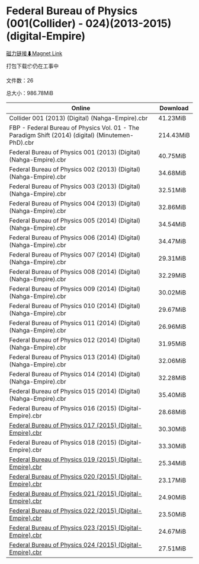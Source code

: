 # Federal Bureau of Physics (001(Collider) - 024)(2013-2015) (digital-Empire)

[磁力链接⬇Magnet Link](magnet:?xt=urn:btih:70c52e48adde8e6dce49372bfc67d64c2ba2d1bc&dn=Federal%20Bureau%20of%20Physics%20%28001%28Collider%29%20-%20024%29%282013-2015%29%20%28digital-Empire%29)

打包下载📦仍在工事中

文件数：26

总大小：986.78MiB

Online | Download
--- | ---
Collider 001 (2013) (Digital) (Nahga-Empire).cbr | 41.23MiB
FBP - Federal Bureau of Physics Vol. 01 - The Paradigm Shift (2014) (digital) (Minutemen-PhD).cbr | 214.43MiB
Federal Bureau of Physics 001 (2013) (Digital) (Nahga-Empire).cbr | 40.75MiB
Federal Bureau of Physics 002 (2013) (Digital) (Nahga-Empire).cbr | 34.68MiB
Federal Bureau of Physics 003 (2013) (Digital) (Nahga-Empire).cbr | 32.51MiB
Federal Bureau of Physics 004 (2013) (Digital) (Nahga-Empire).cbr | 32.86MiB
Federal Bureau of Physics 005 (2014) (Digital) (Nahga-Empire).cbr | 34.54MiB
Federal Bureau of Physics 006 (2014) (Digital) (Nahga-Empire).cbr | 34.47MiB
Federal Bureau of Physics 007 (2014) (Digital) (Nahga-Empire).cbr | 29.31MiB
Federal Bureau of Physics 008 (2014) (Digital) (Nahga-Empire).cbr | 32.29MiB
Federal Bureau of Physics 009 (2014) (Digital) (Nahga-Empire).cbr | 30.02MiB
Federal Bureau of Physics 010 (2014) (Digital) (Nahga-Empire).cbr | 29.67MiB
Federal Bureau of Physics 011 (2014) (Digital) (Nahga-Empire).cbr | 26.96MiB
Federal Bureau of Physics 012 (2014) (Digital) (Nahga-Empire).cbr | 31.95MiB
Federal Bureau of Physics 013 (2014) (Digital) (Nahga-Empire).cbr | 32.06MiB
Federal Bureau of Physics 014 (2014) (Digital) (Nahga-Empire).cbr | 32.28MiB
Federal Bureau of Physics 015 (2014) (Digital) (Nahga-Empire).cbr | 35.40MiB
Federal Bureau of Physics 016 (2015) (Digital-Empire).cbr | 28.68MiB
[Federal Bureau of Physics 017 (2015) (Digital-Empire).cbr](https://github.com/alicewish/markdown/blob/master/comic/Federal-Bureau-of-Physics-017-2015-Digital-Empire-cbr.md) | 30.30MiB
Federal Bureau of Physics 018 (2015) (Digital-Empire).cbr | 33.30MiB
[Federal Bureau of Physics 019 (2015) (Digital-Empire).cbr](https://github.com/alicewish/markdown/blob/master/comic/Federal-Bureau-of-Physics-019-2015-Digital-Empire-cbr.md) | 25.34MiB
[Federal Bureau of Physics 020 (2015) (Digital-Empire).cbr](https://github.com/alicewish/markdown/blob/master/comic/Federal-Bureau-of-Physics-020-2015-Digital-Empire-cbr.md) | 23.17MiB
[Federal Bureau of Physics 021 (2015) (Digital-Empire).cbr](https://github.com/alicewish/markdown/blob/master/comic/Federal-Bureau-of-Physics-021-2015-Digital-Empire-cbr.md) | 24.90MiB
[Federal Bureau of Physics 022 (2015) (Digital-Empire).cbr](https://github.com/alicewish/markdown/blob/master/comic/Federal-Bureau-of-Physics-022-2015-Digital-Empire-cbr.md) | 23.50MiB
[Federal Bureau of Physics 023 (2015) (Digital-Empire).cbr](https://github.com/alicewish/markdown/blob/master/comic/Federal-Bureau-of-Physics-023-2015-Digital-Empire-cbr.md) | 24.67MiB
[Federal Bureau of Physics 024 (2015) (Digital-Empire).cbr](https://github.com/alicewish/markdown/blob/master/comic/Federal-Bureau-of-Physics-024-2015-Digital-Empire-cbr.md) | 27.51MiB